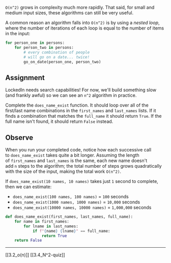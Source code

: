 `O(n^2)` grows in complexity much more rapidly. That said, for small and medium input sizes, these algorithms can still be very useful.

A common reason an algorithm falls into `O(n^2)` is by using a _nested loop_, where the number of iterations of each loop is equal to the number of items in the input:

```python
for person_one in persons:
    for person_two in persons:
        # every combination of people
        # will go on a date... twice!
        go_on_date(person_one, person_two)
```

## Assignment

LockedIn needs search capabilities! For now, we'll build something slow (and frankly awful) so we can see an `n^2` algorithm in practice.

Complete the `does_name_exist` function. It should loop over all of the first/last name combinations in the `first_names` and `last_names` lists. If it finds a combination that matches the `full_name` it should return `True`. If the full name isn't found, it should return `False` instead.

## Observe

When you run your completed code, notice how each successive call to `does_name_exist` takes quite a bit longer. Assuming the length of `first_names` and `last_names` is the same, each new name doesn't add `n` steps to the algorithm; the total number of steps grows quadratically with the size of the input, making the total work `O(n^2)`.

If `does_name_exist(10 names, 10 names)` takes just `1` second to complete, then we can estimate:

- `does_name_exist(100 names, 100 names)` = `100` seconds
- `does_name_exist(1000 names, 1000 names)` = `10,000` seconds
- `does_name_exist(10000 names, 10000 names)` = `1,000,000` seconds

``` python
def does_name_exist(first_names, last_names, full_name):
    for name in first_names:
        for lname in last_names:
            if f"{name} {lname}" == full_name:
                return True
    return False
```

---
[[3.2_o(n)]]
[[3.4_N^2-quiz]]
